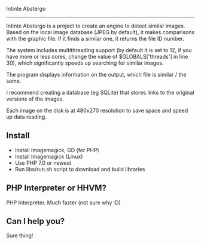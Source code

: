Intinte Abstergo
___

Intinte Abstergo is a project to create an engine to detect similar images. Based on the local image database (JPEG by default), it makes comparisons with the graphic file. If it finds a similar one, it returns the file ID number.

The system includes multithreading support (by default it is set to 12, if you have more or less cores, change the value of $GLOBALS['threads'] in line 30), which significantly speeds up searching for similar images.

The program displays information on the output, which file is similar / the same.

I recommend creating a database (eg SQLite) that stores links to the original versions of the images.

Each image on the disk is at 480x270 resolution to save space and speed up data reading.

## Install

* Install Imagemagick, GD (for PHP)
* Install Imagemagick (Linux)
* Use PHP 7.0 or newest
* Run libs/run.sh script to download and build libraries

## PHP Interpreter or HHVM?

PHP Interpreter. Much faster (not sure why :D)

## Can I help you?

Sure thing!
